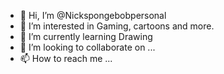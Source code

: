 - 👋 Hi, I’m @Nickspongebobpersonal
- 👀 I’m interested in Gaming, cartoons and more.
- 🌱 I’m currently learning Drawing
- 💞️ I’m looking to collaborate on ...
- 📫 How to reach me ...

<!---
Nickspongebobpersonal/Nickspongebobpersonal is a ✨ special ✨ repository because its `README.md` (this file) appears on your GitHub profile.
You can click the Preview link to take a look at your changes.
--->
